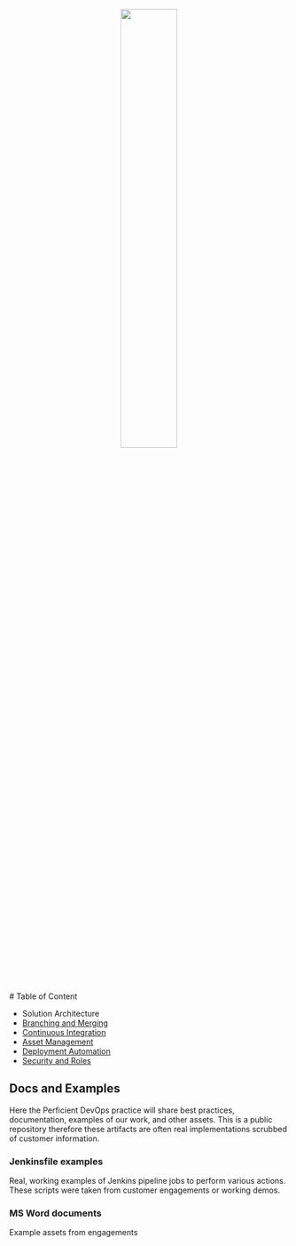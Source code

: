 
<p align="center">
  <img src="./images/perficientlogolarge.png" width="45%"/>
</p>
# Table of Content

* Solution Architecture
* [Branching and Merging](./branching-and-merging.md)
* [Continuous Integration](./continuous-integration.md)
* [Asset Management](./asset-managment.md)
* [Deployment Automation](./deployment.md)
* [Security and Roles](./security.md)

## Docs and Examples

Here the Perficient DevOps practice will share best practices, documentation, examples of our work, and other assets. This is a public repository therefore these artifacts are often real implementations scrubbed of customer information.


### Jenkinsfile examples
Real, working examples of Jenkins pipeline jobs to perform various actions. These scripts were taken from customer engagements or working demos.

### MS Word documents
Example assets from engagements
